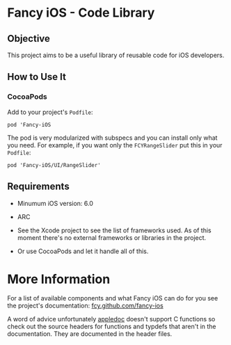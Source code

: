 Fancy iOS - Code Library
========================

Objective
---------
This project aims to be a useful library of reusable code for iOS developers.

How to Use It
------------

### CocoaPods
Add to your project's `Podfile`:

`pod 'Fancy-iOS`

The pod is very modularized with subspecs and you can install only what you need. For example,
if you want only the `FCYRangeSlider` put this in your `Podfile`:

`pod 'Fancy-iOS/UI/RangeSlider'`

Requirements
------------

- Minumum iOS version: 6.0
- ARC
- See the Xcode project to see the list of frameworks used. As of
this moment there's no external frameworks or libraries in the project.

- Or use CocoaPods and let it handle all of this.


More Information
==========================

For a list of available components and what Fancy iOS can do for you
see the project's documentation: [fcy.github.com/fancy-ios](http://fcy.github.com/fancy-ios)

A word of advice unfortunately [appledoc](http://gentlebytes.com/appledoc/) doesn't support C functions so check out
the source headers for functions and typdefs that aren't in the documentation. They are documented in the header files.